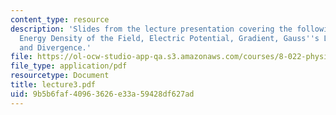 ```yaml
---
content_type: resource
description: 'Slides from the lecture presentation covering the following topics:
  Energy Density of the Field, Electric Potential, Gradient, Gauss''s Law Revisited,
  and Divergence.'
file: https://ol-ocw-studio-app-qa.s3.amazonaws.com/courses/8-022-physics-ii-electricity-and-magnetism-fall-2004/9b5b6faf40963626e33a59428df627ad_lecture3.pdf
file_type: application/pdf
resourcetype: Document
title: lecture3.pdf
uid: 9b5b6faf-4096-3626-e33a-59428df627ad
---
```


